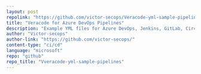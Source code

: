 ```yaml
---
layout: post
repolink: "https://github.com/victor-secops/Veracode-yml-sample-pipelines/"
title: "Veracode for Azure DevOps Pipelines"
description: "Example YML files for Azure DevOps, Jenkins, GitLab, CircleCI. Pipelines include Veracode SCA Agent scans, Veracode Static Analysis policy and pipeline scans."
author: "Victor-secops"
author-link: "https://github.com/victor-secops/"
content-type: "ci/cd"
language: "microsoft"
repo: "github"
repo_title: "Vveracode-yml-sample-pipelines"
---
```

